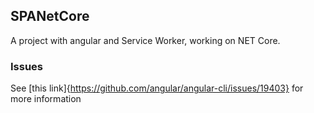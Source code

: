## SPANetCore

A project with angular and Service Worker, working on NET Core.

### Issues 

See [this link]{https://github.com/angular/angular-cli/issues/19403} for more information